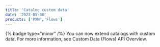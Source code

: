 ```yaml
---
title: 'Catalog custom data'
date: '2023-05-08'
products: ['PXM','Flows']
---
```

{% badge type="minor" /%} 
You can now extend catalogs with custom data. For more information, see Custom Data (Flows) API Overview.

